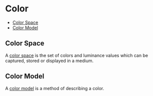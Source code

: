 # Color

* [Color Space](#color-space)
* [Color Model](#color-model)

## Color Space

A [color space](https://en.wikipedia.org/wiki/Color_space) is the set of colors and luminance values which can be captured, stored or displayed in a medium.

## Color Model

A [color model](https://en.wikipedia.org/wiki/Color_model) is a method of describing a color.
